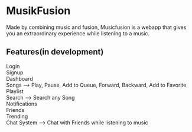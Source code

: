 # MusikFusion
Made by combining music and fusion, Musicfusion is a webapp that gives you an extraordinary experience while listening to a music.

## Features(in development)
Login   
Signup   
Dashboard   
Songs --> Play, Pause, Add to Queue, Forward, Backward, Add to Favorite   
Playlist   
Search --> Search any Song   
Notifications   
Friends   
Trending   
Chat System --> Chat with Friends while listening to music   
